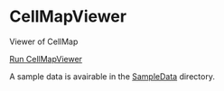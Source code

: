 # CellMapViewer
Viewer of CellMap



[Run CellMapViewer](https://yusuke-imoto-lab.github.io/CellMapViewer/CellMapViewer/viewer.html)

A sample data is avairable in the [SampleData](https://github.com/yusuke-imoto-lab/CellMapViewer/tree/main/SampleData) directory. 
